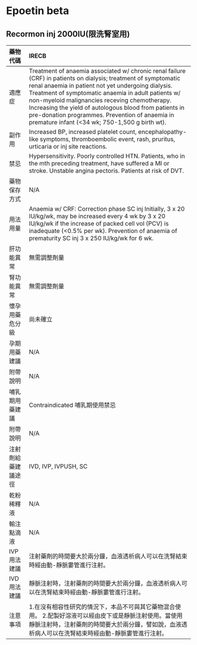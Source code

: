 # Epoetin beta

## Recormon inj 2000IU(限洗腎室用)

| 藥物代碼           | IRECB                                                                                                                                                                                                                                                                                                                                                                                                                                     |
|:-------------------|:------------------------------------------------------------------------------------------------------------------------------------------------------------------------------------------------------------------------------------------------------------------------------------------------------------------------------------------------------------------------------------------------------------------------------------------|
| 適應症             | Treatment of anaemia associated w/ chronic renal failure (CRF) in patients on dialysis; treatment of symptomatic renal anaemia in patient not yet undergoing dialysis. Treatment of symptomatic anaemia in adult patients w/ non-myeloid malignancies receving chemotherapy. Increasing the yield of autologous blood from patients in pre-donation programmes. Prevention of anaemia in premature infant (<34 wk; 750-1,500 g birth wt). |
| 副作用             | Increased BP, increased platelet count, encephalopathy-like symptoms, thromboembolic event, rash, pruritus, urticaria or inj site reactions.                                                                                                                                                                                                                                                                                              |
| 禁忌               | Hypersensitivity. Poorly controlled HTN. Patients, who in the mth preceding treatment, have suffered a MI or stroke. Unstable angina pectoris. Patients at risk of DVT.                                                                                                                                                                                                                                                                   |
| 藥物保存方式       | N/A                                                                                                                                                                                                                                                                                                                                                                                                                                       |
| 用法用量           | Anaemia w/ CRF: Correction phase SC inj Initially, 3 x 20 IU/kg/wk, may be increased every 4 wk by 3 x 20 IU/kg/wk if the increase of packed cell vol (PCV) is inadequate (<0.5% per wk). Prevention of anaemia of prematurity SC inj 3 x 250 IU/kg/wk for 6 wk.                                                                                                                                                                          |
| 肝功能異常         | 無需調整劑量                                                                                                                                                                                                                                                                                                                                                                                                                              |
| 腎功能異常         | 無需調整劑量                                                                                                                                                                                                                                                                                                                                                                                                                              |
| 懷孕用藥危分級     | 尚未確立                                                                                                                                                                                                                                                                                                                                                                                                                                  |
| 孕期用藥建議       | N/A                                                                                                                                                                                                                                                                                                                                                                                                                                       |
| 附帶說明           | N/A                                                                                                                                                                                                                                                                                                                                                                                                                                       |
| 哺乳期用藥建議     | Contraindicated 哺乳期使用禁忌                                                                                                                                                                                                                                                                                                                                                                                                            |
| 附帶說明           | N/A                                                                                                                                                                                                                                                                                                                                                                                                                                       |
| 注射劑給藥建議途徑 | IVD, IVP, IVPUSH, SC                                                                                                                                                                                                                                                                                                                                                                                                                      |
| 乾粉稀釋液         | N/A                                                                                                                                                                                                                                                                                                                                                                                                                                       |
| 輸注點滴液         | N/A                                                                                                                                                                                                                                                                                                                                                                                                                                       |
| IVP 用法建議       | 注射藥劑的時間要大於兩分鐘，血液透析病人可以在洗腎結束時經由動-靜脈婁管進行注射。                                                                                                                                                                                                                                                                                                                                                         |
| IVD 用法建議       | 靜脈注射時，注射藥劑的時間要大於兩分鐘，血液透析病人可以在洗腎結束時經由動-靜脈婁管進行注射。                                                                                                                                                                                                                                                                                                                                             |
| 注意事項           | 1.在沒有相容性研究的情況下，本品不可與其它藥物混合使用。 2.配製好溶液可以經由皮下或是靜脈注射使用。當使用靜脈注射時，注射藥劑的時間要大於兩分鐘，譬如說，血液透析病人可以在洗腎結束時經由動-靜脈婁管進行注射。                                                                                                                                                                                                                            |

